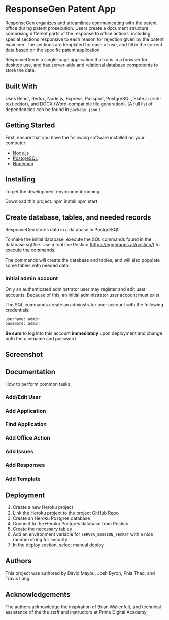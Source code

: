 # ResponseGen Patent App
ResponseGen organizes and streamlines communicating with the patent office during patent prosecution. Users create a document structure comprising different parts of the response to office actions, including special sections responsive to each reason for rejection given by the patent examiner. The sections are templated for ease of use, and fill in the correct data based on the specific patent application.

ResponseGen is a single-page application that runs in a browser for desktop use, and has server-side and relational database components to store the data.

## Built With
Uses React, Redux, Node.js, Express, Passport, PostgreSQL, Slate.js (rich-text editor), and DOCX (Word-compatible file generation). (A full list of dependencies can be found in `package.json`.)

## Getting Started

First, ensure that you have the following software installed on your computer:

- [Node.js](https://nodejs.org/en/)
- [PostgreSQL](https://www.postgresql.org/)
- [Nodemon](https://nodemon.io/)

## Installing

To get the development environment running:

Download this project.
npm install
npm start

## Create database, tables, and needed records
ResponseGen stores data in a database in PostgreSQL.

To make the initial database, execute the SQL commands found in the database.sql file. Use a tool like Postico (https://eggerapps.at/postico/) to execute the commands.

The commands will create the database and tables, and will also populate some tables with needed data.

### Initial admin account
Only an authenticated adminstrator user may register and edit user accounts. Because of this, an initial administrator user account must exist.

The SQL commands create an adminstrator user account with the following credentials:
```
username: admin
password: admin
```
**Be sure** to log into this account **immediately** upon deployment and change both the username and password. 

## Screenshot

## Documentation

How to perform common tasks:

### Add/Edit User
### Add Application
### Find Application
### Add Office Action
### Add Issues
### Add Responses
### Add Template

## Deployment

1. Create a new Heroku project
1. Link the Heroku project to the project GitHub Repo
1. Create an Heroku Postgres database
1. Connect to the Heroku Postgres database from Postico
1. Create the necessary tables
1. Add an environment variable for `SERVER_SESSION_SECRET` with a nice random string for security
1. In the deploy section, select manual deploy

## Authors

This project was authored by David Mayou, Josh Byron, Phia Thao, and Travis Lang.

## Acknowledgements
The authors acknowledge the inspiration of Brian Wallenfelt, and technical assistance of the the staff and instructors at Prime Digital Academy.